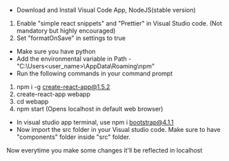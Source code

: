 - Download and Install Visual Code App, NodeJS(stable version)
 1. Enable "simple react snippets" and "Prettier" in Visual Studio code. (Not mandatory but highly encouraged)
 2. Set "formatOnSave" in settings to true
- Make sure you have python
- Add the environmental variable in Path - "C:\Users\<user_name>\AppData\Roaming\npm"
- Run the following commands in your command prompt
1. npm i -g create-react-app@1.5.2
2. create-react-app webapp
3. cd webapp
4. npm start (Opens localhost in default web browser)
- In visual studio app terminal, use npm i bootstrap@4.1.1
- Now import the src folder in your Visual studio code. Make sure to have "components" folder inside "src" folder.

Now everytime you make some changes it'll be reflected in localhost

